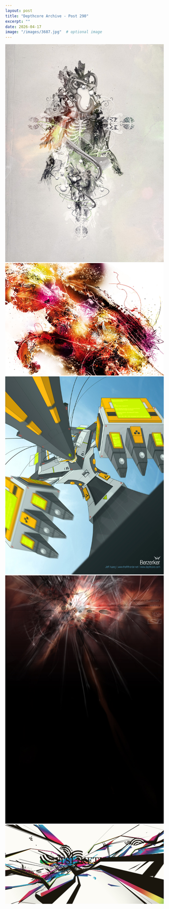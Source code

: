 ```yaml
---
layout: post
title: "Depthcore Archive - Post 290"
excerpt: ""
date: 2026-04-17
image: "/images/3687.jpg"  # optional image
---
```


<img src="/images/3687.jpg">
<img src="/images/3688.jpg" alt="3688.jpg"/>
<img src="/images/3689.jpg" alt="3689.jpg"/>
<img src="/images/369.jpg" alt="369.jpg"/>
<img src="/images/3690.jpg" alt="3690.jpg"/>
